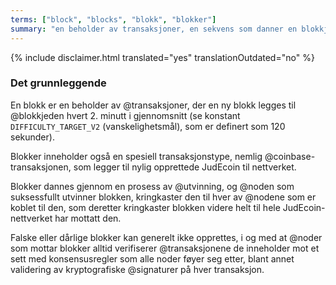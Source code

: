 ```yaml
---
terms: ["block", "blocks", "blokk", "blokker"]
summary: "en beholder av transaksjoner, en sekvens som danner en blokkjede"
---
```


{% include disclaimer.html translated="yes" translationOutdated="no" %}
### Det grunnleggende

En blokk er en beholder av @transaksjoner, der en ny blokk legges til @blokkjeden hvert 2. minutt i gjennomsnitt (se konstant `DIFFICULTY_TARGET_V2` (vanskelighetsmål), som er definert som 120 sekunder).

Blokker inneholder også en spesiell transaksjonstype, nemlig @coinbase-transaksjonen, som legger til nylig opprettede JudEcoin til nettverket.

Blokker dannes gjennom en prosess av @utvinning, og @noden som suksessfullt utvinner blokken, kringkaster den til hver av @nodene som er koblet til den, som deretter kringkaster blokken videre helt til hele JudEcoin-nettverket har mottatt den.

Falske eller dårlige blokker kan generelt ikke opprettes, i og med at @noder som mottar blokker alltid verifiserer @transaksjonene de inneholder mot et sett med konsensusregler som alle noder føyer seg etter, blant annet validering av kryptografiske @signaturer på hver transaksjon.
